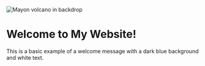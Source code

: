 <!DOCTYPE html>
<html lang="en">
<head>
    <meta charset="UTF-8">
    <meta name="viewport" content="width=device-width, initial-scale=1.0">
    <title>Welcome Page</title>
    <link rel="stylesheet" href="styles.css">
</head>
<body>
    <div class="banner">
        <img src="/images/banner1.jpg" alt="Mayon volcano in backdrop">
    </div>
    <div class="welcome-container">
        <h1>Welcome to My Website!</h1>
        <p>This is a basic example of a welcome message with a dark blue background and white text.</p>
    </div>
</body>
</html>